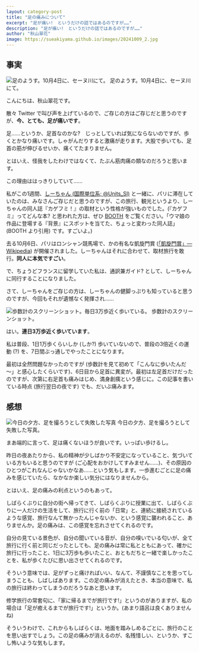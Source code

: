 ```yaml
---
layout: category-post
title: "足の痛みについて"
excerpt: "足が痛い!　というだけの話ではあるのですが……"
description: "足が痛い!　というだけの話ではあるのですが……"
author: "秋山翠花"
image: https://sueakiyama.github.io/images/20241009_2.jpg
---
```


## 事実

![足のようす。10月4日に、セーヌ川にて。](https://sueakiyama.github.io/images/20241009_0.jpg)
足のようす。10月4日に、セーヌ川にて。

こんにちは、秋山翠花です。

散々 Twitter で叫び声を上げているので、ご存じの方はご存じだと思うのですが、**今、とても、足が痛いです**。

足……というか、足首なのかな?　じっとしていれば気にならないのですが、歩くとかなり痛いです。しゃがんだりすると激痛が走ります。大股で歩いても、足首の筋が伸びるせいか、痛くてたまりません。

とはいえ、怪我をしたわけではなくて、たぶん筋肉痛の類なのだろうと思います。

この理由ははっきりしていて……

私がこの1週間、[しーちゃん (国際単位系; @Units_SI)](https://twitter.com/Units_SI) と一緒に、パリに滞在していたのは、みなさんご存じだと思うのですが、この旅行、観光というより、しーちゃんの同人誌『カゲフミ！』の取材という性格が強いものでした。(『カゲフミ』ってどんな本? と思われた方は、ぜひ [BOOTH](https://booth.pm/ja/items/5999336) をご覧ください。「ウマ娘の作品に登場する『背景』にスポットを当てた、ちょっと変わった同人誌」(BOOTH より引用) です。すごいよ。)

去る10月6日、パリはロンシャン競馬場で、かの有名な凱旋門賞 ([「凱旋門賞」― Wikipedia](https://ja.wikipedia.org/wiki/%E5%87%B1%E6%97%8B%E9%96%80%E8%B3%9E)) が開催されました。しーちゃんはそれに合わせて、取材旅行を敢行。**同人に本気ですごい**。

で、ちょうどフランスに留学していた私は、通訳兼ガイド? として、しーちゃんに同行することになりました。

さて、しーちゃんをご存じの方は、しーちゃんの健脚っぷりも知っていると思うのですが、今回もそれが遺憾なく発揮され……

![歩数計のスクリーンショット。毎日3万歩近く歩いている。](https://sueakiyama.github.io/images/20241009_1.png)
歩数計のスクリーンショット。

はい。**連日3万歩近く歩いています**。

私は普段、1日1万歩くらいしか (しか?) 歩いていないので、普段の3倍近くの運動 (?) を、7日間ぶっ通しでやったことになります。

最初は全然問題なかったのですが (歩数計を見て初めて「こんなに歩いたんだ～」と感心したくらいです)、6日目から足首に異変が。最初は左足首だけだったのですが、次第に右足首も痛みはじめ、満身創痍という感じに。この記事を書いている時点 (旅行翌日の夜です) でも、だいぶ痛みます。

## 感想

![今日の夕方、足を撮ろうとして失敗した写真](https://sueakiyama.github.io/images/20241009_2.jpg)
今日の夕方、足を撮ろうとして失敗した写真。

まあ端的に言って、足は痛くないほうが良いです。いっぱい歩けるし。

昨日の夜あたりから、私の精神が少しばかり不安定になっていること、気づいている方もいると思うのですが (ご心配をおかけしてすみません……)、その原因のひとつがこれなんじゃないかなあ……という気もします。一歩進むごとに足の痛みを感じていたら、なかなか楽しい気分にはなりませんから。

とはいえ、足の痛みの利点というのもあって。

しばらくぶりに自分の街へ帰ってきて、しばらくぶりに授業に出て、しばらくぶりに一人だけの生活をして、旅行に行く前の「日常」と、連続に接続されているような感覚、旅行なんて無かったんじゃないか、という感覚に襲われること、ありませんか。足の痛みは、この感覚を忘れさせてくれるのです。

自分の見ている景色が、自分の聞いている音が、自分の嗅いでいる匂いが、全て旅行に行く前と同じだったとしても、足の痛みは常に私とともにあって、確かに旅行に行ったこと、1日に3万歩も歩いたこと、おともだちと一緒で楽しかったことを、私が歩くたびに思い出させてくれるのです。

そういう意味では、足がずっと痛ければいい、なんて、不謹慎なことを思ってしまうことも、しばしばあります。この足の痛みが消えたとき、本当の意味で、私の旅行は終わってしまうのだろうなあと思います。

修学旅行の常套句に、「家に帰るまでが旅行です!」というのがありますが、私の場合は「足が癒えるまでが旅行です!」というか。(あまり語呂は良くありませんね)

そういうわけで、これからもしばらくは、地面を踏みしめるごとに、旅行のことを思い出すでしょう。この足の痛みが消えるのが、名残惜しい、というか、すこし怖いような気もします。
